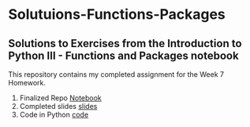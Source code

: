 # Solutuions-Functions-Packages
## Solutions to Exercises from the Introduction to Python III - Functions and Packages notebook
This repository contains my completed assignment for the Week 7 Homework. 
 
 1. Finalized Repo [Notebook](https://github.com/lexi-co-graphic/Solutuions-Functions-Packages.git)
 2. Completed slides [slides](https://lexi-co-graphic.github.io/Solutuions-Functions-Packages/)
 3. Code in Python [code](https://github.com/lexi-co-graphic/Solutuions-Functions-Packages/blob/ac5e5a46c063673551cf11f3f03f627e8daa4b5d/Solutions-Functions-Packages.ipynb) 
